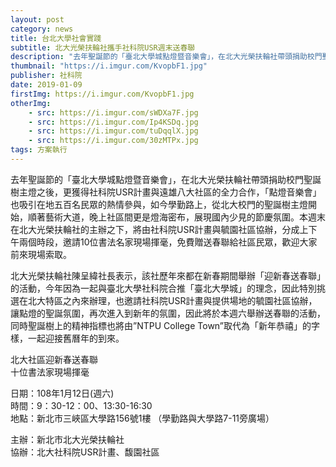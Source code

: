 ```yaml
---
layout: post
category: news
title: 台北大學社會實踐
subtitle: 北大光榮扶輪社攜手社科院USR週末送春聯
description: "去年聖誕節的「臺北大學城點燈暨音樂會」，在北大光榮扶輪社帶頭捐助校門聖誕樹主燈之後，更獲得社科院USR計畫與遠雄八大社區的全力合作，「點燈音樂會」也吸引在地五百名民眾的熱情參與，如今學勤路上，從北大校門的聖誕樹主燈開始，順著藝術大道，晚上社區間更是燈海密布，展現國內少見的節慶氛圍。本週末在北大光榮扶輪社的主辦之下，將由社科院USR計畫與毓園社區協辦，分成上下午兩個時段，邀請10位書法名家現場揮毫，免費贈送春聯給社區民眾，歡迎大家前來現場索取。..."
thumbnail: "https://i.imgur.com/KvopbF1.jpg"
publisher: 社科院
date: 2019-01-09
firstImg: https://i.imgur.com/KvopbF1.jpg
otherImg:
    - src: https://i.imgur.com/sWDXa7F.jpg
    - src: https://i.imgur.com/Ip4KSDq.jpg
    - src: https://i.imgur.com/tuDqqlX.jpg
    - src: https://i.imgur.com/30zMTPx.jpg
tags: 方案執行
---
```


去年聖誕節的「臺北大學城點燈暨音樂會」，在北大光榮扶輪社帶頭捐助校門聖誕樹主燈之後，更獲得社科院USR計畫與遠雄八大社區的全力合作，「點燈音樂會」也吸引在地五百名民眾的熱情參與，如今學勤路上，從北大校門的聖誕樹主燈開始，順著藝術大道，晚上社區間更是燈海密布，展現國內少見的節慶氛圍。本週末在北大光榮扶輪社的主辦之下，將由社科院USR計畫與毓園社區協辦，分成上下午兩個時段，邀請10位書法名家現場揮毫，免費贈送春聯給社區民眾，歡迎大家前來現場索取。

北大光榮扶輪社陳呈緯社長表示，該社歷年來都在新春期間舉辦「迎新春送春聯」的活動，今年因為一起與臺北大學社科院合推「臺北大學城」的理念，因此特別挑選在北大特區之內來辦理，也邀請社科院USR計畫與提供場地的毓園社區協辦，讓點燈的聖誕氛圍，再次進入到新年的氛圍，因此將於本週六舉辦送春聯的活動，同時聖誕樹上的精神指標也將由”NTPU College Town”取代為「新年恭禧」的字樣，一起迎接舊曆年的到來。


北大社區迎新春送春聯 <br>
十位書法家現場揮毫 <br>

日期：108年1月12日(週六) <br>
時間：9：30-12：00、13:30-16:30 <br>
地點：新北市三峽區大學路156號1樓
（學勤路與大學路7-11旁廣場） <br>

主辦：新北市北大光榮扶輪社 <br>
協辦：北大社科院USR計畫、馥園社區 <br>
